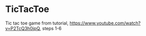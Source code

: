 # TicTacToe
Tic tac toe game from tutorial, https://www.youtube.com/watch?v=P2TcQ3h0ipQ,  steps 1-6
